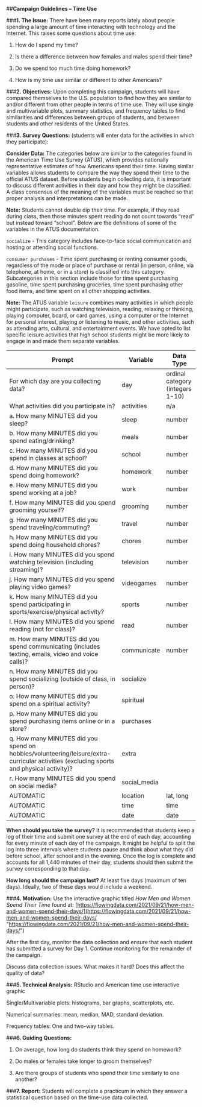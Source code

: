 ##**Campaign Guidelines – Time Use**

###**1. The Issue:**
There have been many reports lately about people spending a large amount of time interacting with
technology and the Internet. This raises some questions about time use:

1) How do I spend my time?
    
2) Is there a difference between how females and males spend their time?

3) Do we spend too much time doing homework?

4) How is my time use similar or different to other Americans?

###**2. Objectives:**
Upon completing this campaign, students will have compared themselves to the U.S. population to
find how they are similar to and/or different from other people in terms of time use. They will use
single and multivariable plots, summary statistics, and frequency tables to find similarities and
differences between groups of students, and between students and other residents of the United
States.

###**3. Survey Questions:** (students will enter data for the activities in which they participate):

**Consider Data:** The categories below are similar to the categories found in the American Time Use Survey (ATUS), which provides nationally representative estimates of how Americans spend their time. Having similar variables allows students to compare the way they spend their time to the official ATUS dataset. Before students begin collecting data, it is important to discuss different activities in their day and how they might be classified. A class consensus of the meaning of the variables must be reached so that proper analysis and interpretations can be made. 

**Note:** Students cannot double dip their time. For example, if they read during class, then those minutes spent reading do not count towards “read” but instead toward “school”.
Below are the definitions of some of the variables in the ATUS documentation.

`socialize` - This category includes face-to-face social communication and hosting or attending social functions.

`consumer purchases` - Time spent purchasing or renting consumer goods, regardless of the mode or place of purchase or rental (in person, online, via telephone, at home, or in a store) is classified into this category. Subcategories in this section include those for time spent purchasing gasoline, time spent purchasing groceries, time  spent purchasing other food items, and time spent on all other shopping activities.

**Note:** The ATUS variable `leisure` combines many activities in which people might participate, such as watching television, reading, relaxing or thinking, playing computer, board, or card games, using a computer or the Internet for personal interest, playing or listening to music, and other activities, such as attending arts, cultural, and entertainment events.
We have opted to list specific leisure activities that high school students might be more likely to engage in and made them separate variables.


| **Prompt**                                                          |**Variable**| **Data Type**                   |
|---------------------------------------------------------------------|------------|---------------------------------|
| For which day are you collecting data?                              | day        | ordinal category (integers 1-10) |                        |
| What activities did you participate in?                             | activities | n/a                             |
| a. How many MINUTES did you sleep?                                  | sleep      | number                          |
| b. How many MINUTES did you spend eating/drinking?                  | meals      | number                          |
| c. How many MINUTES did you spend in classes at school?             | school     | number                          |
| d. How many MINUTES did you spend doing homework?                   | homework   | number                          |
| e. How many MINUTES did you spend working at a job?                 | work       | number                          |
| f. How many MINUTES did you spend grooming yourself?                | grooming   | number                          |
| g. How many MINUTES did you spend traveling/commuting?              | travel     | number                          |
| h. How many MINUTES did you spend doing household chores?           | chores     | number                          |
| i. How many MINUTES did you spend watching television (including streaming)? | television    | number                          |
| j. How many MINUTES did you spend playing video games?              | videogames | number                          |
| k. How many MINUTES did you spend participating in sports/exercise/physical activity?             | sports | number                          |
| l. How many MINUTES did you spend reading (not for class)?          | read       | number                          |
| m. How many MINUTES did you spend communicating (includes texting, emails, video and voice calls)?         | communicate       | number                          |
| n. How many MINUTES did you spend socializing (outside of class, in person)?          | socialize       | 
| o. How many MINUTES did you spend on a spiritual activity?         | spiritual   | 
| p. How many MINUTES did you spend purchasing items online or in a store?         | purchases       | 
| q. How many MINUTES did you spend on hobbies/volunteering/leisure/extra-curricular activities (excluding sports and physical activity)?          | extra       | 
| r. How many MINUTES did you spend on social media?          | social_media       | 
| AUTOMATIC                                                           | location   | lat, long                       |
| AUTOMATIC                                                           | time       | time                            |
| AUTOMATIC                                                           | date       | date                            |

**When should you take the survey?** It is recommended that students keep a log of their time and submit one survey at the end of each day, accounting for every minute of each day of the campaign. It might be helpful to split the log into three intervals where students pause and think about what they did before school, after school and in the evening. Once the log is complete and  accounts for all 1,440 minutes of their day, students should then submit the survey corresponding to that day.

**How long should the campaign last?** At least five days (maximum of ten days). Ideally, two of these days would include a weekend.

###**4. Motivation:**
Use the interactive graphic titled *How Men and Women Spend Their Time* found at: [https://flowingdata.com/2021/09/21/how-men-and-women-spend-their-days/](https://flowingdata.com/2021/09/21/how-men-and-women-spend-their-days/ "https://flowingdata.com/2021/09/21/how-men-and-women-spend-their-days/")

After the first day, monitor the data collection and ensure that each student has submitted a survey for Day 1. Continue monitoring for the remainder of the campaign.

Discuss data collection issues. What makes it hard? Does this affect the quality of data?

###**5. Technical Analysis:**
RStudio and American time use interactive graphic

Single/Multivariable plots: histograms, bar graphs, scatterplots, etc.

Numerical summaries: mean, median, MAD, standard deviation. 

Frequency tables: One and two-way
tables.

###**6. Guiding Questions:**
1) On average, how long do students think they spend on homework?

2) Do males or females take longer to groom themselves?

3) Are there groups of students who spend their time similarly to one another?

###**7. Report:**
Students will complete a practicum in which they answer a statistical question based on the time-use
data collected.

